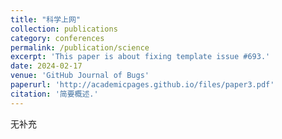 ```yaml
---
title: "科学上网"
collection: publications
category: conferences
permalink: /publication/science
excerpt: 'This paper is about fixing template issue #693.'
date: 2024-02-17
venue: 'GitHub Journal of Bugs'
paperurl: 'http://academicpages.github.io/files/paper3.pdf'
citation: '简要概述.'
---
```

无补充
